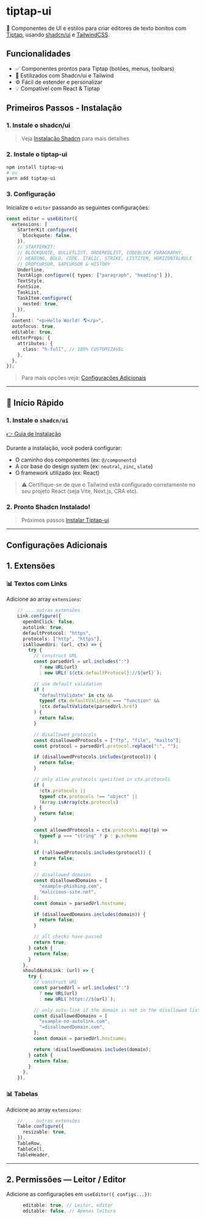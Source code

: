 # tiptap-ui

🎨 Componentes de UI e estilos para criar editores de texto bonitos com [Tiptap](https://tiptap.dev), usando [shadcn/ui](https://ui.shadcn.com) e [TailwindCSS](https://tailwindcss.com).

## Funcionalidades

- ✅ Componentes prontos para Tiptap (botões, menus, toolbars)
- 🎨 Estilizados com Shadcn/ui e Tailwind
- ⚙️ Fácil de estender e personalizar
- 💡 Compatível com React & Tiptap

## Primeiros Passos - Instalação

### 1. Instale o shadcn/ui

> Veja [Instalação Shadcn](#-início-rápido) para mais detalhes

### 2. Instale o tiptap-ui

```bash
npm install tiptap-ui
# ou
yarn add tiptap-ui
```

### 3. Configuração

Inicialize o `editor` passando as seguintes configurações:

```ts
const editor = useEditor({
  extensions: [
    StarterKit.configure({
      blockquote: false,
    }),
    // STARTERKIT:
    // BLOCKQUOTE, BULLETLIST, ORDEREDLIST, CODEBLOCK PARAGRAPHY,
    // HEADING, BOLD, CODE, ITALIC, STRIKE, LISTITEM, HORIZONTALRULE
    // DROPCURSOR, GAPCURSOR & HISTORY
    Underline,
    TextAlign.configure({ types: ["paragraph", "heading"] }),
    TextStyle,
    FontSize,
    TaskList,
    TaskItem.configure({
      nested: true,
    }),
  ],
  content: "<p>Hello World! 🌎️</p>",
  autofocus: true,
  editable: true,
  editorProps: {
    attributes: {
      class: "h-full", // 100% CUSTOMIZAVEL
    },
  },
});
```

> Para mais opções veja: [Configurações Adicionais](#-configuracoes-adicionais)

---

## 🚀 Início Rápido

### 1. Instale o `shadcn/ui`

[👉 Guia de Instalação](https://ui.shadcn.com/docs/installation)

Durante a instalação, você poderá configurar:

- O caminho dos componentes (ex: `@/components`)
- A cor base do design system (ex: `neutral`, `zinc`, `slate`)
- O framework utilizado (ex: React)

> ⚠️ Certifique-se de que o Tailwind está configurado corretamente no seu projeto React (seja Vite, Next.js, CRA etc).

### 2. Pronto Shadcn Instalado!

> Próximos passos [Instalar Tiptap-ui](#2-instale-o-tiptap-ui).

---

## Configurações Adicionais

## 1. Extensões

### 📊 Textos com Links

Adicione ao array `extensions`:

```ts
    // ... outras extensões
    Link.configure({
      openOnClick: false,
      autolink: true,
      defaultProtocol: "https",
      protocols: ["http", "https"],
      isAllowedUri: (url, ctx) => {
        try {
          // construct URL
          const parsedUrl = url.includes(":")
            ? new URL(url)
            : new URL(`${ctx.defaultProtocol}://${url}`);

          // use default validation
          if (
            "defaultValidate" in ctx &&
            typeof ctx.defaultValidate === "function" &&
            !ctx.defaultValidate(parsedUrl.href)
          ) {
            return false;
          }

          // disallowed protocols
          const disallowedProtocols = ["ftp", "file", "mailto"];
          const protocol = parsedUrl.protocol.replace(":", "");

          if (disallowedProtocols.includes(protocol)) {
            return false;
          }

          // only allow protocols specified in ctx.protocols
          if (
            !ctx.protocols ||
            typeof ctx.protocols !== "object" ||
            !Array.isArray(ctx.protocols)
          ) {
            return false;
          }

          const allowedProtocols = ctx.protocols.map((p) =>
            typeof p === "string" ? p : p.scheme
          );

          if (!allowedProtocols.includes(protocol)) {
            return false;
          }

          // disallowed domains
          const disallowedDomains = [
            "example-phishing.com",
            "malicious-site.net",
          ];
          const domain = parsedUrl.hostname;

          if (disallowedDomains.includes(domain)) {
            return false;
          }

          // all checks have passed
          return true;
        } catch {
          return false;
        }
      },
      shouldAutoLink: (url) => {
        try {
          // construct URL
          const parsedUrl = url.includes(":")
            ? new URL(url)
            : new URL(`https://${url}`);

          // only auto-link if the domain is not in the disallowed list
          const disallowedDomains = [
            "example-no-autolink.com",
            "=disallowedDomain.com",
          ];
          const domain = parsedUrl.hostname;

          return !disallowedDomains.includes(domain);
        } catch {
          return false;
        }
      },
    }),
```

### 📊 Tabelas

Adicione ao array `extensions`:

```ts
    // ... outras extensões
    Table.configure({
      resizable: true,
    }),
    TableRow,
    TableCell,
    TableHeader,
```

---

## 2. Permissões — Leitor / Editor

Adicione as configurações em `useEditor({ configs...})`:

```ts
      editable: true, // Leitor, editor
      editable: false, // Apenas leitura
```
